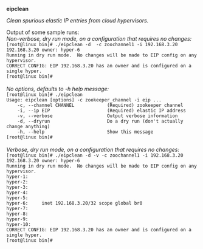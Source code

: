 __eipclean__

_Clean spurious elastic IP entries from cloud hypervisors._

Output of some sample runs:
 </br>
_Non-verbose, dry run mode, on a configuration that requires no changes:_ </br>
`[root@linux bin]# ./eipclean -d  -c zoochannel1 -i 192.168.3.20` </br>
`192.168.3.20 owner: hyper-6` </br>
`Running in dry run mode.  No changes will be made to EIP config on any hypervisor.` </br>
`CORRECT CONFIG: EIP 192.168.3.20 has an owner and is configured on a single hyper.` </br>
`[root@linux bin]#` </br>
 </br>
_No options, defaults to -h help message:_ </br>
`[root@linux bin]# ./eipclean` </br>
`Usage: eipclean [options] -c zookeeper_channel -i eip ...` </br>
`    -c, --channel CHANNEL            (Required) zookeeper channel` </br>
`    -i, --ip EIP                     (Required) elastic IP address` </br>
`    -v, --verbose                    Output verbose information` </br>
`    -d, --dryrun                     Do a dry run (don't actually change anything)` </br>
`    -h, --help                       Show this message` </br>
`[root@linux bin]#` </br>
 </br>
_Verbose, dry run mode, on a configuration that requires no changes:_ </br>
`[root@linux bin]# ./eipclean -d -v -c zoochannel1 -i 192.168.3.20` </br>
`192.168.3.20 owner: hyper-6` </br>
`Running in dry run mode.  No changes will be made to EIP config on any hypervisor.` </br>
`hyper-1: ` </br>
`hyper-2: ` </br>
`hyper-3: ` </br>
`hyper-4: ` </br>
`hyper-5: ` </br>
`hyper-6:     inet 192.168.3.20/32 scope global br0` </br>
`hyper-7: ` </br>
`hyper-8: ` </br>
`hyper-9: ` </br>
`hyper-10: ` </br>
`CORRECT CONFIG: EIP 192.168.3.20 has an owner and is configured on a single hyper.` </br>
`[root@linux bin]#` </br>
